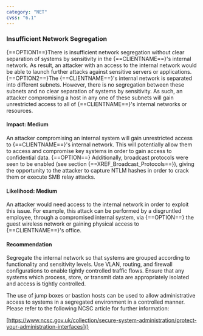 ```yaml
---
category: "NET"
cvss: "6.1"
---
```

### Insufficient Network Segregation
{==OPTION1==}There is insufficient network segregation without clear separation of systems by sensitivity in the {==CLIENTNAME==}'s internal network. As result, an attacker with an access to the internal network would be able to launch further attacks against sensitive servers or applications.
{==OPTION2==}The {==CLIENTNAME==}'s internal network is separated into different subnets. However, there is no segregation between these subnets and no clear separation of systems by sensitivity. As such, an attacker compromising a host in any one of these subnets will gain unrestricted access to all of {==CLIENTNAME==}'s internal networks or resources.
#### Impact: Medium
An attacker compromising an internal system will gain unrestricted access to {==CLIENTNAME==}'s internal network. This will potentially allow them to access and compromise key systems in order to gain access to confidential data. {==OPTION==} Additionally, broadcast protocols were seen to be enabled (see section {==XREF_Broadcast_Protocols==}), giving the opportunity to the attacker to capture NTLM hashes in order to crack them or execute SMB relay attacks.
#### Likelihood: Medium
An attacker would need access to the internal network in order to exploit this issue. For example, this attack can be performed by a disgruntled employee, through a compromised internal system, via {==OPTION==} the guest wireless network or gaining physical access to {==CLIENTNAME==}'s office.
#### Recommendation
Segregate the internal network so that systems are grouped according to functionality and sensitivity levels. Use VLAN, routing, and firewall configurations to enable tightly controlled traffic flows. Ensure that any systems which process, store, or transmit data are appropriately isolated and access is tightly controlled.

The use of jump boxes or bastion hosts can be used to allow administrative access to systems in a segregated environment in a controlled manner. Please refer to the following NCSC article for further information:

[https://www.ncsc.gov.uk/collection/secure-system-administration/protect-your-administration-interfaces]()
